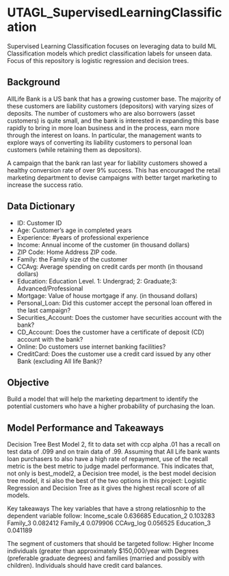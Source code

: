 # UTAGL_SupervisedLearningClassification
Supervised Learning Classification focuses on leveraging data to build ML Classification models which predict classification labels for unseen data.  Focus of this repository is logistic regression and decision trees. 

## Background
AllLife Bank is a US bank that has a growing customer base. The majority of these customers are liability customers (depositors) with varying sizes of deposits. The number of customers who are also borrowers (asset customers) is quite small, and the bank is interested in expanding this base rapidly to bring in more loan business and in the process, earn more through the interest on loans. In particular, the management wants to explore ways of converting its liability customers to personal loan customers (while retaining them as depositors).

A campaign that the bank ran last year for liability customers showed a healthy conversion rate of over 9% success. This has encouraged the retail marketing department to devise campaigns with better target marketing to increase the success ratio.

## Data Dictionary
- ID: Customer ID
- Age: Customer’s age in completed years
- Experience: #years of professional experience
- Income: Annual income of the customer (in thousand dollars)
- ZIP Code: Home Address ZIP code.
- Family: the Family size of the customer
- CCAvg: Average spending on credit cards per month (in thousand dollars)
- Education: Education Level. 1: Undergrad; 2: Graduate;3: Advanced/Professional
- Mortgage: Value of house mortgage if any. (in thousand dollars)
- Personal_Loan: Did this customer accept the personal loan offered in the last campaign?
- Securities_Account: Does the customer have securities account with the bank?
- CD_Account: Does the customer have a certificate of deposit (CD) account with the bank?
- Online: Do customers use internet banking facilities?
- CreditCard: Does the customer use a credit card issued by any other Bank (excluding All life Bank)?

## Objective
Build a model that will help the marketing department to identify the potential customers who have a higher probability of purchasing the loan.


## Model Performance and Takeaways 
Decision Tree Best Model 2, fit to data set with ccp alpha .01 has a recall on test data of .099 and on train data of .99. Assuming that All Life bank wants loan purchasers to also have a high rate of repayment, use of the recall metric is the best metric to judge madel performance. This indicates that, not only is best_model2, a Decision tree model, is the best model decision tree model, it si also the best of the two options in this project: Logistic Regression and Decision Tree as it gives the highest recall score of all models.

Key takeaways
The key variables that have a strong relatiosnhip to the dependent variable follow: Income_scale 0.636685 Education_2 0.103283 Family_3 0.082412 Family_4 0.079906 CCAvg_log 0.056525 Education_3 0.041189

The segment of customers that should be targeted follow: Higher Income individuals (greater than approximately $150,000/year with Degrees (preferable graduate degrees) and families (married and possibly with children). Individuals should have credit card balances.

 
